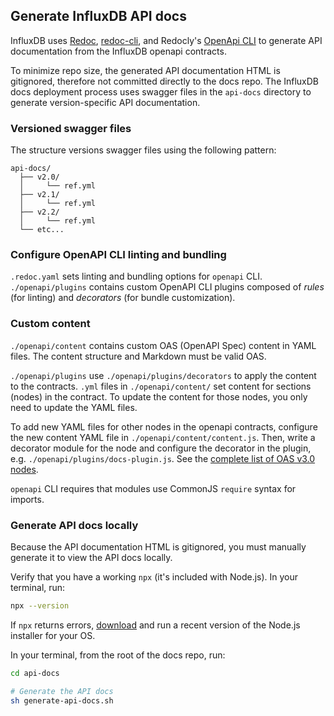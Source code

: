 ## Generate InfluxDB API docs
InfluxDB uses [Redoc](https://github.com/Redocly/redoc/),
[redoc-cli](https://github.com/Redocly/redoc/blob/master/cli/README.md),
and Redocly's [OpenApi CLI](https://redoc.ly/docs/cli/) to generate
API documentation from the InfluxDB openapi contracts.

To minimize repo size, the generated API documentation HTML is gitignored, therefore
not committed directly to the docs repo.
The InfluxDB docs deployment process uses swagger files in the `api-docs` directory
to generate version-specific API documentation.

### Versioned swagger files
The structure versions swagger files using the following pattern:

```
api-docs/
  ├── v2.0/
  │     └── ref.yml
  ├── v2.1/
  │     └── ref.yml
  ├── v2.2/
  │     └── ref.yml
  └── etc...
```

### Configure OpenAPI CLI linting and bundling
`.redoc.yaml` sets linting and bundling options for `openapi` CLI.
`./openapi/plugins` contains custom OpenAPI CLI plugins composed of *rules* (for linting) and *decorators* (for bundle customization).

### Custom content
`./openapi/content` contains custom OAS (OpenAPI Spec) content in YAML files. The content structure and Markdown must be valid OAS.

`./openapi/plugins` use `./openapi/plugins/decorators` to apply the content to the contracts.
`.yml` files in `./openapi/content/` set content for sections (nodes) in the contract. To update the content for those nodes, you only need to update the YAML files.

To add new YAML files for other nodes in the openapi contracts, configure the new content YAML file in `./openapi/content/content.js`. Then, write a decorator module for the node and configure the decorator in the plugin, e.g. `./openapi/plugins/docs-plugin.js`. See the [complete list of OAS v3.0 nodes](https://github.com/Redocly/openapi-cli/blob/master/packages/core/src/types/oas3.ts#L529).

`openapi` CLI requires that modules use CommonJS `require` syntax for imports. 

### Generate API docs locally
Because the API documentation HTML is gitignored, you must manually generate it
to view the API docs locally.

Verify that you have a working `npx` (it's included with Node.js).
In your terminal, run:

```sh
npx --version
```

If `npx` returns errors, [download](https://nodejs.org/en/) and run a recent version of the Node.js installer for your OS.

In your terminal, from the root of the docs repo, run:

```sh
cd api-docs

# Generate the API docs
sh generate-api-docs.sh
```
